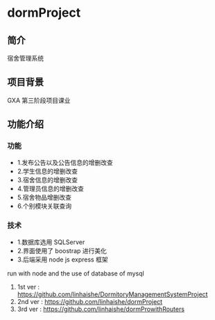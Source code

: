 # dormProject

## 简介

宿舍管理系统

## 项目背景

GXA 第三阶段项目课业

## 功能介绍

### 功能

- 1.发布公告以及公告信息的增删改查
- 2.学生信息的增删改查
- 3.宿舍信息的增删改查
- 4.管理员信息的增删改查
- 5.宿舍物品增删改查
- 6.个别模块关联查询

### 技术

- 1.数据库选用 SQLServer
- 2.界面使用了 boostrap 进行美化
- 3.后端采用 node js express 框架

run with node and the use of database of mysql

1. 1st ver : https://github.com/linhaishe/DormitoryManagementSystemProject
2. 2nd ver : https://github.com/linhaishe/dormProject
3. 3rd ver : https://github.com/linhaishe/dormProwithRouters

